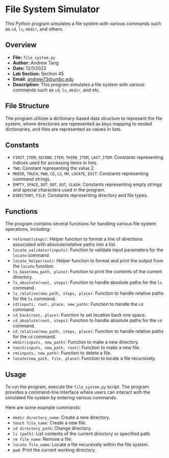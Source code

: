 # File System Simulator

This Python program simulates a file system with various commands such as `cd`, `ls`, `mkdir`, and others.

## Overview

- **File:** `file_system.py`
- **Author:** Andrew Tang
- **Date:** 12/1/2022
- **Lab Section:** Section 45
- **Email:** andrew73@umbc.edu
- **Description:** This program simulates a file system with various commands such as `cd`, `ls`, `mkdir`, and etc.

## File Structure

The program utilizes a dictionary-based data structure to represent the file system, where directories are represented as keys mapping to nested dictionaries, and files are represented as values in lists.

## Constants

- `FIRST_ITEM`, `SECOND_ITEM`, `THIRD_ITEM`, `LAST_ITEM`: Constants representing indices used for accessing items in lists.
- `TWO`: Constant representing the value 2.
- `MKDIR`, `TOUCH`, `PWD`, `CD`, `LS`, `RM`, `LOCATE`, `EXIT`: Constants representing command strings.
- `EMPTY`, `SPACE`, `DOT_DOT`, `DOT`, `SLASH`: Constants representing empty strings and special characters used in the program.
- `DIRECTORY`, `FILE`: Constants representing directory and file types.

## Functions

The program contains several functions for handling various file system operations, including:

- `reformat(steps)`: Helper function to format a line of directions associated with absolute/relative paths into a list.
- `locate_validator(inputs)`: Function to validate input parameters for the `locate` command.
- `locate_helper(out)`: Helper function to format and print the output from the `locate` function.
- `ls_base(new_path, place)`: Function to print the contents of the current directory.
- `ls_absolute(root, steps)`: Function to handle absolute paths for the `ls` command.
- `ls_relative(new_path, steps, place)`: Function to handle relative paths for the `ls` command.
- `cd(inputs, root, place, new_path)`: Function to handle the `cd` command.
- `cd_back(root, place)`: Function to set location back one space.
- `cd_absolute(root, steps)`: Function to handle absolute paths for the `cd` command.
- `cd_relative(new_path, steps, place)`: Function to handle relative paths for the `cd` command.
- `mkdir(inputs, new_path)`: Function to make a new directory.
- `touch(inputs, new_path, root)`: Function to make a new file.
- `rm(inputs, new_path)`: Function to delete a file.
- `locate(new_path, file, place)`: Function to locate a file recursively.

## Usage

To run the program, execute the `file_system.py` script. The program provides a command-line interface where users can interact with the simulated file system by entering various commands.

Here are some example commands:

- `mkdir directory_name`: Create a new directory.
- `touch file_name`: Create a new file.
- `cd directory_path`: Change directory.
- `ls [path]`: List contents of the current directory or specified path.
- `rm file_name`: Remove a file.
- `locate file_name`: Locate a file recursively within the file system.
- `pwd`: Print the current working directory.
